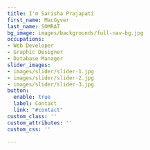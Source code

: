 ```yaml
---
title: I'm Sarisha Prajapati
first_name: MacGyver
last_name: SOMRAT
bg_image: images/backgrounds/full-nav-bg.jpg
occupations:
- Web Developer
- Graphic Designer
- Database Manager
slider_images:
- images/slider/slider-1.jpg
- images/slider/slider-2.jpg
- images/slider/slider-3.jpg
button:
  enable: true
  label: Contact
  link: "#contact"
custom_class: ''
custom_attributes: ''
custom_css: ''

---
```

